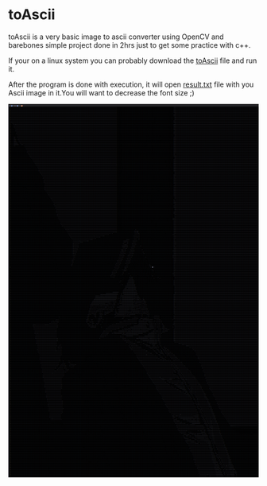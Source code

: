 # toAscii
toAscii is a very basic image to ascii converter using OpenCV and barebones simple project done in 2hrs just to get some practice with c++.

If your on a linux system you can probably download the [toAscii](toAscii) file and run it.

After the program is done with execution, it will open [result.txt](result.txt) file with you Ascii image in it.You will want to decrease the font size ;)

![Ascii](example.png)
